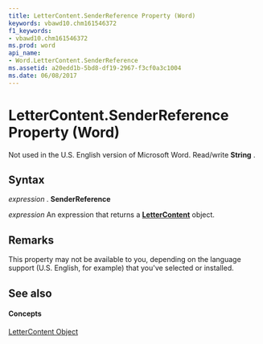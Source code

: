 ```yaml
---
title: LetterContent.SenderReference Property (Word)
keywords: vbawd10.chm161546372
f1_keywords:
- vbawd10.chm161546372
ms.prod: word
api_name:
- Word.LetterContent.SenderReference
ms.assetid: a20edd1b-5bd8-df19-2967-f3cf0a3c1004
ms.date: 06/08/2017
---
```



# LetterContent.SenderReference Property (Word)

Not used in the U.S. English version of Microsoft Word. Read/write  **String** .


## Syntax

 _expression_ . **SenderReference**

 _expression_ An expression that returns a **[LetterContent](lettercontent-object-word.md)** object.


## Remarks

This property may not be available to you, depending on the language support (U.S. English, for example) that you've selected or installed.


## See also


#### Concepts


[LetterContent Object](lettercontent-object-word.md)

